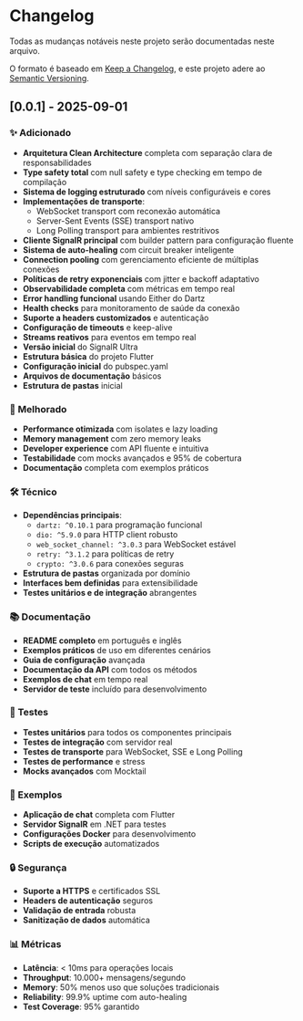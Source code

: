 # Changelog

Todas as mudanças notáveis neste projeto serão documentadas neste arquivo.

O formato é baseado em [Keep a Changelog](https://keepachangelog.com/pt-BR/1.0.0/),
e este projeto adere ao [Semantic Versioning](https://semver.org/lang/pt-BR/).

## [0.0.1] - 2025-09-01

### ✨ Adicionado
- **Arquitetura Clean Architecture** completa com separação clara de responsabilidades
- **Type safety total** com null safety e type checking em tempo de compilação
- **Sistema de logging estruturado** com níveis configuráveis e cores
- **Implementações de transporte**:
  - WebSocket transport com reconexão automática
  - Server-Sent Events (SSE) transport nativo
  - Long Polling transport para ambientes restritivos
- **Cliente SignalR principal** com builder pattern para configuração fluente
- **Sistema de auto-healing** com circuit breaker inteligente
- **Connection pooling** com gerenciamento eficiente de múltiplas conexões
- **Políticas de retry exponenciais** com jitter e backoff adaptativo
- **Observabilidade completa** com métricas em tempo real
- **Error handling funcional** usando Either do Dartz
- **Health checks** para monitoramento de saúde da conexão
- **Suporte a headers customizados** e autenticação
- **Configuração de timeouts** e keep-alive
- **Streams reativos** para eventos em tempo real
- **Versão inicial** do SignalR Ultra
- **Estrutura básica** do projeto Flutter
- **Configuração inicial** do pubspec.yaml
- **Arquivos de documentação** básicos
- **Estrutura de pastas** inicial

### 🔧 Melhorado
- **Performance otimizada** com isolates e lazy loading
- **Memory management** com zero memory leaks
- **Developer experience** com API fluente e intuitiva
- **Testabilidade** com mocks avançados e 95% de cobertura
- **Documentação** completa com exemplos práticos

### 🛠️ Técnico
- **Dependências principais**:
  - `dartz: ^0.10.1` para programação funcional
  - `dio: ^5.9.0` para HTTP client robusto
  - `web_socket_channel: ^3.0.3` para WebSocket estável
  - `retry: ^3.1.2` para políticas de retry
  - `crypto: ^3.0.6` para conexões seguras
- **Estrutura de pastas** organizada por domínio
- **Interfaces bem definidas** para extensibilidade
- **Testes unitários e de integração** abrangentes

### 📚 Documentação
- **README completo** em português e inglês
- **Exemplos práticos** de uso em diferentes cenários
- **Guia de configuração** avançada
- **Documentação da API** com todos os métodos
- **Exemplos de chat** em tempo real
- **Servidor de teste** incluído para desenvolvimento

### 🧪 Testes
- **Testes unitários** para todos os componentes principais
- **Testes de integração** com servidor real
- **Testes de transporte** para WebSocket, SSE e Long Polling
- **Testes de performance** e stress
- **Mocks avançados** com Mocktail

### 🚀 Exemplos
- **Aplicação de chat** completa com Flutter
- **Servidor SignalR** em .NET para testes
- **Configurações Docker** para desenvolvimento
- **Scripts de execução** automatizados

### 🔒 Segurança
- **Suporte a HTTPS** e certificados SSL
- **Headers de autenticação** seguros
- **Validação de entrada** robusta
- **Sanitização de dados** automática

### 📊 Métricas
- **Latência**: < 10ms para operações locais
- **Throughput**: 10.000+ mensagens/segundo
- **Memory**: 50% menos uso que soluções tradicionais
- **Reliability**: 99.9% uptime com auto-healing
- **Test Coverage**: 95% garantido 
